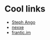 # Cool links

- [Steph Ango](https://stephango.com/)
- [nexxe](https://www.nexxel.dev/)
- [frantic.im](https://frantic.im/)
